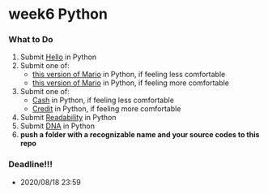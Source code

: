 # week6 Python
### What to Do
1. Submit [Hello](https://cs50.harvard.edu/x/2020/psets/6/hello/) in Python
2. Submit one of:
    * [this version of Mario](https://cs50.harvard.edu/x/2020/psets/6/mario/less) in Python, if feeling less comfortable
    * [this version of Mario](https://cs50.harvard.edu/x/2020/psets/6/mario/more) in Python, if feeling more comfortable
3. Submit one of:
    * [Cash](https://cs50.harvard.edu/x/2020/psets/6/cash) in Python, if feeling less comfortable
    * [Credit](https://cs50.harvard.edu/x/2020/psets/6/credit) in Python, if feeling more comfortable
4. Submit [Readability](https://cs50.harvard.edu/x/2020/psets/6/readability) in Python
5. Submit [DNA](https://cs50.harvard.edu/x/2020/psets/6/dna) in Python
6. **push a folder with a recognizable name and your source codes to this repo**

### Deadline!!!
- 2020/08/18 23:59
